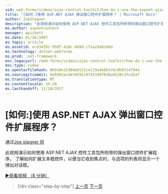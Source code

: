```yaml
---
uid: web-forms/videos/ajax-control-toolkit/how-do-i-use-the-aspnet-ajax-popup-control-extender
title: "[如何:]使用 ASP.NET AJAX 弹出窗口控件扩展程序？ | Microsoft Docs"
author: JoeStagner
description: "此视频演示如何使用 ASP.NET AJAX 控件工具包所附带的弹出窗口控件扩展程序。 了解如何扩展文本框控件，以便..."
ms.author: aspnetcontent
manager: wpickett
ms.date: 01/26/2007
ms.topic: article
ms.assetid: ecd34391-958f-410c-849d-cfaa2dd414dd
ms.technology: dotnet-webforms
ms.prod: .net-framework
msc.legacyurl: /web-forms/videos/ajax-control-toolkit/how-do-i-use-the-aspnet-ajax-popup-control-extender
msc.type: video
ms.openlocfilehash: 0b910e15384e0131ce219a46863cbc0b03147944
ms.sourcegitcommit: 9a9483aceb34591c97451997036a9120c3fe2baf
ms.translationtype: MT
ms.contentlocale: zh-CN
ms.lasthandoff: 11/10/2017
---
```

<a name="how-do-i-use-the-aspnet-ajax-popup-control-extender"></a>[如何:]使用 ASP.NET AJAX 弹出窗口控件扩展程序？
====================
通过[Joe stagner 将](https://github.com/JoeStagner)

此视频演示如何使用 ASP.NET AJAX 控件工具包所附带的弹出窗口控件扩展程序。 了解如何扩展文本框控件，以便当它收到焦点时，与选项的列表将显示一个弹出对话框。

[&#9654;观看视频 （8 分钟）](https://channel9.msdn.com/Blogs/ASP-NET-Site-Videos/how-do-i-use-the-aspnet-ajax-popup-control-extender)

>[!div class="step-by-step"]
[上一页](how-do-i-use-the-aspnet-ajax-textboxwatermark-control-extender.md)
[下一页](how-do-i-use-the-aspnet-ajax-modalpopup-extender-control.md)
